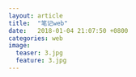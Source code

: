 ```yaml
---
layout: article
title:  "笔记web"
date:   2018-01-04 21:07:50 +0800
categories: web
image:
  teaser: 3.jpg
  feature: 3.jpg
---
```

